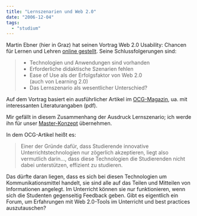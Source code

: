 ```yaml
---
title: "Lernszenarien und Web 2.0"
date: "2006-12-04"
tags: 
  - "studium"
---
```


Martin Ebner (hier in Graz) hat seinen Vortrag Web 2.0 Usability: Chancen für Lernen und Lehren [online gestellt](http://elearningblog.tugraz.at/archives/179). Seine Schlussfolgerungen sind:

> - Technologien und Anwendungen sind vorhanden
> - Erforderliche didaktische Szenarien fehlen
> - Ease of Use als der Erfolgsfaktor von Web 2.0  
>     (auch von Learning 2.0)
> - Das Lernszenario als wesentlicher Unterschied?

Auf dem Vortrag basiert ein ausführlicher Artikel im [OCG-Magazin](http://www.ocg.at/publikationen/oj/pdfs/oj0604.pdf), ua. mit interessanten Literaturangaben (pdf).

Mir gefällt in diesem Zusammenhang der Ausdruck Lernszenario; ich werde ihn für unser [Master-Konzept](http://www.diepresse.at/Artikel.aspx?channel=e&1ressort=eo&1id=597160&1archiv=false "Die Presse.com - Alles schneller www.issen") übernehmen.

In dem OCG-Artikel heißt es:

> Einer der Gründe dafür, dass Studierende innovative Unterrichtstechnologien nur zögerlich akzeptieren, liegt also vermutlich darin..., dass diese Technologien die Studierenden nicht dabei unterstützen, effizient zu studieren.

Das dürfte daran liegen, dass es sich bei diesen Technologien um Kommunikationsmittel handelt, sie sind alle auf das Teilen und Mitteilen von Informationen angelegt. Im Unterricht können sie nur funktionieren, wenn sich die Studenten gegenseitig Feedback geben. Gibt es eigentlich ein Forum, um Erfahrungen mit Web 2.0-Tools im Unterricht und best practices auszutauschen?
